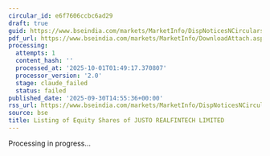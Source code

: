 ```yaml
---
circular_id: e6f7606ccbc6ad29
draft: true
guid: https://www.bseindia.com/markets/MarketInfo/DispNoticesNCirculars.aspx?Noticeid={0A82BCB9-E6DB-43E3-B06E-370A111F0307}&noticeno=20250930-97&dt=09/30/2025&icount=97&totcount=114&flag=0
pdf_url: https://www.bseindia.com/markets/MarketInfo/DownloadAttach.aspx?id=20250930-97&attachedId=68c8b233-2db5-4d74-ad6c-0a978b3b20e7
processing:
  attempts: 1
  content_hash: ''
  processed_at: '2025-10-01T01:49:17.370807'
  processor_version: '2.0'
  stage: claude_failed
  status: failed
published_date: '2025-09-30T14:55:36+00:00'
rss_url: https://www.bseindia.com/markets/MarketInfo/DispNoticesNCirculars.aspx?Noticeid={0A82BCB9-E6DB-43E3-B06E-370A111F0307}&noticeno=20250930-97&dt=09/30/2025&icount=97&totcount=114&flag=0
source: bse
title: Listing of Equity Shares of JUSTO REALFINTECH LIMITED
---
```


Processing in progress...